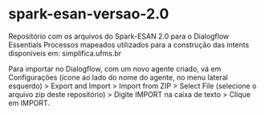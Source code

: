 # spark-esan-versao-2.0
Repositório com os arquivos do Spark-ESAN 2.0 para o Dialogflow Essentials
Processos mapeados utilizados para a construção das intents disponíveis em: simplifica.ufms.br

Para importar no Dialogflow, com um novo agente criado, vá em Configurações (icone ao lado do nome do agente, no menu lateral esquerdo) > Export and Import > Import from ZIP > Select File (selecione o arquivo zip deste repositório) > Digite IMPORT na caixa de texto > Clique em IMPORT.

